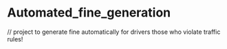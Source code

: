 # Automated_fine_generation
// project to generate fine automatically for drivers those who violate traffic rules!
